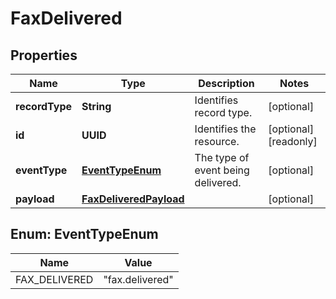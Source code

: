 

# FaxDelivered


## Properties

| Name | Type | Description | Notes |
|------------ | ------------- | ------------- | -------------|
|**recordType** | **String** | Identifies record type. |  [optional] |
|**id** | **UUID** | Identifies the resource. |  [optional] [readonly] |
|**eventType** | [**EventTypeEnum**](#EventTypeEnum) | The type of event being delivered. |  [optional] |
|**payload** | [**FaxDeliveredPayload**](FaxDeliveredPayload.md) |  |  [optional] |



## Enum: EventTypeEnum

| Name | Value |
|---- | -----|
| FAX_DELIVERED | &quot;fax.delivered&quot; |




